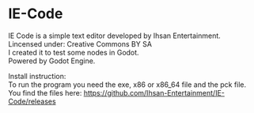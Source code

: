 # IE-Code
IE Code is a simple text editor developed by Ihsan Entertainment. <br />
Lincensed under: Creative Commons BY SA <br />
I created it to test some nodes in Godot.<br />
Powered by Godot Engine.

Install instruction: <br />
To run the program you need the exe, x86 or x86_64 file and the pck file. You find the files here: https://github.com/Ihsan-Entertainment/IE-Code/releases
